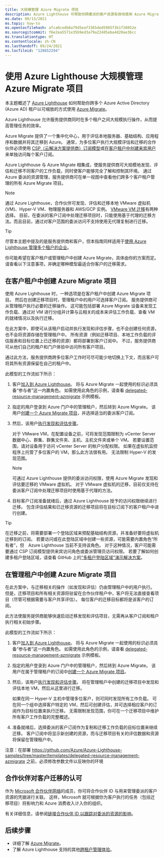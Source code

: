 ```yaml
---
title: 大规模管理 Azure Migrate 项目
description: Azure Lighthouse 可帮助你跨委派的客户资源有效地使用 Azure Migrate。
ms.date: 09/13/2021
ms.topic: how-to
ms.openlocfilehash: afca0cedb8a79d5eaf3365ded5985f3b1f38052e
ms.sourcegitcommit: f6e2ea5571e35b9ed3a79a22485eba4d20ae36cc
ms.translationtype: HT
ms.contentlocale: zh-CN
ms.lasthandoff: 09/24/2021
ms.locfileid: "128652294"
---
```

# <a name="manage-azure-migrate-projects-at-scale-with-azure-lighthouse"></a>使用 Azure Lighthouse 大规模管理 Azure Migrate 项目

本主题概述了 [Azure Lighthouse](../overview.md) 如何帮助你跨多个 Azure Active Directory (Azure AD) 租户以可缩放的方式使用 [Azure Migrate](../../migrate/migrate-services-overview.md)。

Azure Lighthouse 允许服务提供商同时在多个租户之间大规模执行操作，从而提高管理任务的效率。

Azure Migrate 提供了一个集中化中心，用于评估本地服务器、基础结构、应用程序和数据并将其迁移到 Azure。 通常，为多位客户执行大规模评估和迁移的合作伙伴必须使用 [CSP（云解决方案提供商）订阅模型](/partner-center/customers-revoke-admin-privileges)或[在客户租户中创建来宾用户](../../active-directory/external-identities/what-is-b2b.md)来单独访问每个客户订阅。

Azure Lighthouse 与 Azure Migrate 相集成，使服务提供商可大规模地发现、评估和迁移不同客户的工作负载，同时使客户能够完全了解和控制其环境。 通过 Azure 委派的资源管理，服务提供商可在单一视图中查看他们跨多个客户租户管理的所有 Azure Migrate 项目。

> [!NOTE]
> 通过 Azure Lighthouse，合作伙伴可发现、评估和迁移本地 VMware 虚拟机 (VM)、Hyper-V VM、物理服务器和 AWS/GCP 实例。 [VMware VM 迁移](../../migrate/server-migrate-overview.md)有两种选择。 目前，在委派的客户订阅中处理迁移项目时，只能使用基于代理的迁移方法。而且目前，通过对客户范围的委派访问不支持使用无代理复制进行迁移。

> [!TIP]
> 尽管本主题中提及的是服务提供商和客户，但本指南同样适用于[使用 Azure Lighthouse 管理多个租户的企业](../concepts/enterprise.md)。

你可能希望在客户租户或管理租户中创建 Azure Migrate，具体由你的方案而定。 请查看以下注意事项，并确定哪种模型最适合你客户的迁移需求。

## <a name="create-an-azure-migrate-project-in-the-customer-tenant"></a>在客户租户中创建 Azure Migrate 项目

使用 Azure Lighthouse 时，一种选项是在客户租户中创建 Azure Migrate 项目。 然后在创建迁移项目时，管理租户中的用户可选择客户订阅。 服务提供商可从管理租户执行必要的迁移操作。 这可能包括部署 Azure Migrate 设备来发现工作负载、通过对 VM 进行分组并计算与云相关的成本来评估工作负载、查看 VM 的就绪情况以及执行迁移。

在此方案中，即使可从该租户启动并执行发现和评估步骤，也不会创建任何资源，也不会将资源存储在管理租户中。 所有资源（例如迁移项目、本地工作负载的评估报表和目标位置上已迁移的资源）都将部署到客户订阅中。 不过，服务提供商可从他们自己的租户和门户体验中访问所有客户项目。

通过此方法，服务提供商跨多位客户工作时可尽可能少地切换上下文，而且客户可将其所有资源保留在自己的租户中。

此模型的工作流如下所示：

1. 客户[加入到 Azure Lighthouse](onboard-customer.md)。 将与 Azure Migrate 一起使用的标识必须具备“参与者”这一内置角色。 如需使用此角色的示例，请查看 [delegated-resource-management-azmigrate](https://github.com/Azure/Azure-Lighthouse-samples/tree/master/templates/delegated-resource-management-azmigrate) 示例模板。
1. 指定的用户登录到 Azure 门户中的管理租户，然后转到 Azure Migrate。 该用户[创建一个 Azure Migrate 项目](../../migrate/create-manage-projects.md)，并选择适当的委派客户订阅。
1. 然后，该用户[执行发现和评估步骤](../../migrate/tutorial-discover-vmware.md)。

   对于 VMware VM，在配置设备之前，可将发现范围限制为 vCenter Server 数据中心、群集、群集文件夹、主机、主机文件夹或单个 VM。 若要设置范围，请对设备用于访问 vCenter Server 的帐户分配权限。 如果在虚拟机监控程序上托管了多位客户的 VM，那么此方法很有用。 无法限制 Hyper-V 的发现范围。

    > [!NOTE]
    > 可通过 Azure Lighthouse 提供的委派访问权限，使用 Azure Migrate 发现和评估要迁移的 VMware 虚拟机。 对于 VMware 虚拟机的迁移，目前仅支持在委派客户订阅中处理迁移项目时使用基于代理的方法。

1. 目标客户订阅准备就绪后，通过 Azure Lighthouse 授予的访问权限继续进行迁移。 包含评估结果和已迁移资源的迁移项目将在目标订阅下的客户租户中进行创建。

> [!TIP]
> 在迁移之前，将需要部署一个登陆区域来预配基础结构资源，并准备好要将虚拟机迁移到的订阅。 若要访问或在此登陆区域中创建一些资源，可能需要内置角色“所有者”，但　Azure Lighthouse 当前不支持该角色。 对于这种情况，客户可能需要通过 CSP 订阅模型提供来宾访问角色或委派管理员访问权限。 若要了解如何创建多租户登陆区域，请查看 GitHub 上的[“多租户登陆区域”演示解决方案](https://github.com/Azure/Multi-tenant-Landing-Zones)。

## <a name="create-an-azure-migrate-project-in-the-managing-tenant"></a>在管理租户中创建 Azure Migrate 项目

在此方案中，与迁移相关的操作（如发现和评估）仍由管理租户中的用户执行。 但是，迁移项目和所有相关资源将驻留在合作伙伴租户中，客户将无法直接查看项目（尽管可根据需要与客户共享评估）。 每位客户的迁移目标都将是该客户的订阅。

此方法使服务提供商能够快速启动迁移发现和评估项目，无需再从客户订阅和租户执行相关初始步骤。

此模型的工作流如下所示：

1. 客户[加入到 Azure Lighthouse](onboard-customer.md)。 将与 Azure Migrate 一起使用的标识必须具备“参与者”这一内置角色。 如需使用此角色的示例，请查看 [delegated-resource-management-azmigrate](https://github.com/Azure/Azure-Lighthouse-samples/tree/master/templates/delegated-resource-management-azmigrate) 示例模板。
1. 指定的用户登录到 Azure 门户中的管理租户，然后转到 Azure Migrate。 该用户在属于管理租户的订阅中[创建一个 Azure Migrate 项目](../../migrate/create-manage-projects.md)。
1. 然后，该用户[执行发现和评估步骤](../../migrate/tutorial-discover-vmware.md)。 将在管理租户中创建的迁移项目中发现和评估本地 VM，然后从这里进行迁移。

   如果在同一 Hyper-V 主机中管理多位客户，则可同时发现所有工作负载。 可在同一个组中选择客户特定的 VM，然后可创建评估，并可选择相应客户的订阅作为目标位置来执行迁移。 无需限制发现范围，你可在一个迁移项目中维护所有客户工作负载的完整概述。

1. 准备就绪后，选择委派的客户订阅作为复制和迁移工作负载的目标位置来继续迁移。 客户订阅中将显示新创建的资源，而与迁移项目有关的评估数据和资源将保留在管理租户中。

注意：在部署 https://github.com/Azure/Azure-Lighthouse-samples/tree/master/templates/delegated-resource-management-azmigrate 之前，必须修改参数文件以反映你的环境

## <a name="partner-recognition-for-customer-migrations"></a>合作伙伴对客户迁移的认可

作为 [Microsoft 合作伙伴网络](https://partner.microsoft.com)的成员，你可将合作伙伴 ID 与用来管理委派的客户资源的凭据进行关联。 这样，Microsoft 就可根据你为客户执行的任务（包括迁移项目）将影响力和 Azure 消费收入计入你的组织。

有关详细信息，请参阅[链接合作伙伴 ID 以跟踪对委派的资源的影响](partner-earned-credit.md)。

## <a name="next-steps"></a>后续步骤

- 详细了解 [Azure Migrate](../../migrate/migrate-services-overview.md)。
- 了解 Azure Lighthouse 支持的其他[跨租户管理体验](../concepts/cross-tenant-management-experience.md)。

